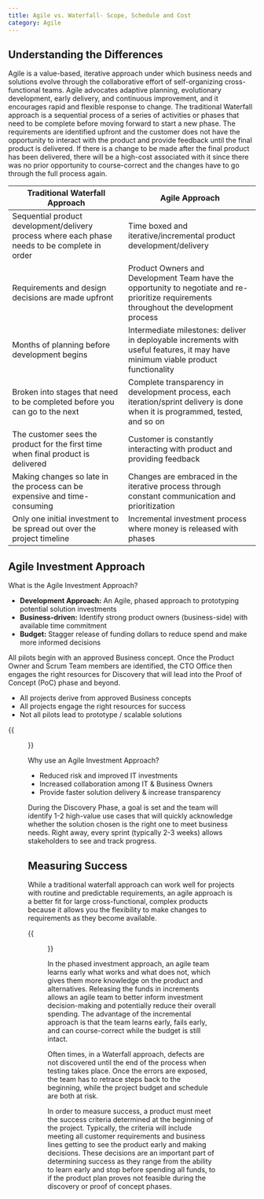 ```yaml
---
title: Agile vs. Waterfall- Scope, Schedule and Cost
category: Agile
---
```


## Understanding the Differences

Agile is a value-based, iterative approach under which business needs and solutions evolve through the collaborative effort of self-organizing cross-functional teams. Agile advocates adaptive planning, evolutionary development, early delivery, and continuous improvement, and it encourages rapid and flexible response to change.
The traditional Waterfall approach is a sequential process of a series of activities or phases that need to be complete before moving forward to start a new phase. The requirements are identified upfront and the customer does not have the opportunity to interact with the product and provide feedback until the final product is delivered. If there is a change to be made after the final product has been delivered, there will be a high-cost associated with it since there was no prior opportunity to course-correct and the changes have to go through the full process again.

|**Traditional Waterfall Approach** | **Agile Approach**
|---------------|---------------|
| Sequential product development/delivery process where each phase needs to be complete in order| Time boxed and iterative/incremental product development/delivery|
| Requirements and design decisions are made upfront| Product Owners and Development Team have the opportunity to negotiate and re-prioritize requirements throughout the development process|
| Months of planning before development begins| Intermediate milestones: deliver in deployable increments with useful features, it may have minimum viable product functionality|
| Broken into stages that need to be completed before you can go to the next | Complete transparency in development process, each iteration/sprint delivery is done when it is programmed, tested, and so on |
| The customer sees the product for the first time when final product is delivered | Customer is constantly interacting with product and providing feedback |
| Making changes so late in the process can be expensive and time-consuming | Changes are embraced in the iterative process through constant communication and prioritization |
| Only one initial investment to be spread out over the project timeline | Incremental investment process where money is released with phases|

## Agile Investment Approach

What is the Agile Investment Approach?

* **Development Approach:** An Agile, phased approach to prototyping potential solution investments
* **Business-driven:** Identify strong product owners (business-side) with available time commitment
* **Budget:** Stagger release of funding dollars to reduce spend and make more informed decisions

All pilots begin with an approved Business concept. Once the Product Owner and Scrum Team members are identified, the CTO Office then engages the right resources for Discovery that will lead into the Proof of Concept (PoC) phase and beyond.
* All projects derive from approved Business concepts
* All projects engage the right resources for success
* Not all pilots lead to prototype / scalable solutions

{{<figure src="/assets/img/guides/agile_investment_process_detail.png"
  alt="Agile Investment process"
  class="display-block margin-x-auto height-card-lg">}}

Why use an Agile Investment Approach?
* Reduced risk and improved IT investments
* Increased collaboration among IT & Business Owners
* Provide faster solution delivery & increase transparency

During the Discovery Phase, a goal is set and the team will identify 1-2 high-value use cases that will quickly acknowledge whether the solution chosen is the right one to meet business needs. Right away, every sprint (typically 2-3 weeks) allows stakeholders to see and track progress.

## Measuring Success

While a traditional waterfall approach can work well for projects with routine and predictable requirements, an agile approach is a better fit for large cross-functional, complex products because it allows you the flexibility to make changes to requirements as they become available.

{{<figure src="/assets/img/guides/AgilevsWaterfallOnepager.PNG"
  alt="Agile vs Waterfall graph"
  class="display-block margin-x-auto maxw-tablet">}}

In the phased investment approach, an agile team learns early what works and what does not, which gives them more knowledge on the product and alternatives. Releasing the funds in increments allows an agile team to better inform investment decision-making and potentially reduce their overall spending. The advantage of the incremental approach is that the team learns early, fails early, and can course-correct while the budget is still intact.

Often times, in a Waterfall approach, defects are not discovered until the end of the process when testing takes place. Once the errors are exposed, the team has to retrace steps back to the beginning, while the project budget and schedule are both at risk.

In order to measure success, a product must meet the success criteria determined at the beginning of the project. Typically, the criteria will include meeting all customer requirements and business lines getting to see the product early and making decisions. These decisions are an important part of determining success as they range from the ability to learn early and stop before spending all funds, to if the product plan proves not feasible during the discovery or proof of concept phases.
